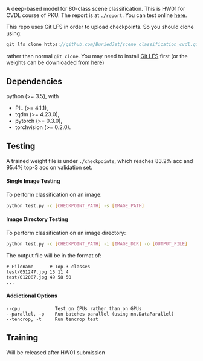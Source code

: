 A deep-based model for 80-class scene classification. This is HW01 for CVDL course of PKU. The report is at `./report`. You can test online [here](http://s.buriedjet.com/cvdl1/).

This repo uses Git LFS in order to upload checkpoints. So you should clone using:

```c
git lfs clone https://github.com/BuriedJet/scene_classification_cvdl.git
```

rather than normal `git clone`. You may need to install [Git LFS](https://git-lfs.github.com/) first (or the weights can be downloaded from [here](http://s.buriedjet.com/filehost/place80.pth))

## Dependencies

python (>= 3.5), with

- PIL (>= 4.1.1),
- tqdm (>= 4.23.0),
- pytorch (>= 0.3.0),
- torchvision (>= 0.2.0).

## Testing

A trained weight file is under `./checkpoints`, which reaches 83.2% acc and 95.4% top-3 acc on validation set.

#### Single Image Testing

To perform classification on an image:

```bash
python test.py -c [CHECKPOINT_PATH] -s [IMAGE_PATH]
```

#### Image Directory Testing

To perform classification on an image directory:

```bash
python test.py -c [CHECKPOINT_PATH] -i [IMAGE_DIR] -o [OUTPUT_FILE]
```

The output file will be in the format of:

```
# Filename      # Top-3 classes
test/051247.jpg 15 11 4
test/012087.jpg 49 58 50
...
```

#### Addictional Options

```
--cpu             Test on CPUs rather than on GPUs
--parallel, -p    Run batches parallel (using nn.DataParallel)
--tencrop, -t     Run tencrop test
```



## Training

Will be released after HW01 submission


